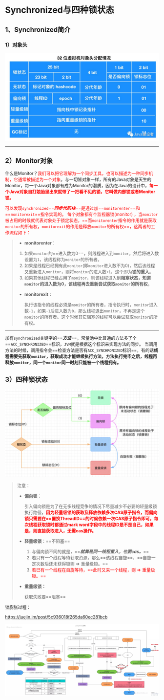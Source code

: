 # Synchronized与四种锁状态



## 1、Synchronized简介

### 1）对象头

![img](../PicSource/640-20200108111040166.jpeg)

------



## 2）Monitor对象

什么是Monitor？<font color='red'>我们可以把它理解为一个同步工具，也可以描述为一种同步机制，它通常被描述为一个对象</font>。与一切皆对象一样，所有的Java对象是天生的Monitor，每一个Java对象都有成为Monitor的潜质，因为在Java的设计中，<font color='red'>**每一个Java对象自打娘胎里出来就带了一把看不见的锁，它叫做内部锁或者Monitor锁。**</font>

<font color='red'>可以发现`synchronized`==***同步代码块***==是通过加==`monitorenter`==和==`monitorexit`==指令实现的。
 每个对象都有个监视器锁(monitor) ，当`monitor`被占用的时候就代表对象处于锁定状态，==而`monitorenter`指令的作用就是获取`monitor`的所有权，`monitorexit`的作用是释放`monitor`的所有权==，这两者的工作流程如下：</font>

> - **monitorenter**：
>
> 1. 如果`monitor`的==进入数为0==，则线程进入到`monitor`，然后将进入数设置为`1`，该线程称为`monitor`的所有者。
> 2. 如果是线程已经拥有此`monitor`(即`monitor`进入数不为0)，然后该线程又重新进入`monitor`，则将`monitor`的进入数`+1`，这个即为**锁的重入**。
> 3. 如果其他线程已经占用了`monitor`，则该线程进入到**阻塞状态，知道`monitor`的进入数为0，该线程再去重新尝试获取`monitor`的所有权**。
>
> - **monitorexit**：
>
>   执行该指令的线程必须是`monitor`的所有者，指令执行时，`monitor`进入数`-1`，如果`-1`后进入数为`0`，那么线程退出`monitor`，不再是这个`monitor`的所有者。这个时候其它阻塞的线程可以尝试获取`monitor`的所有权。

------

加有`synchronized`关键字的==***方法***==，常量池中比普通的方法多了个==`ACC_SYNCHRONIZED`==标识，`JVM`就是根据这个标识来实现方法的同步。
 当调用方法的时候，调用指令会==检查方法是否有`ACC_SYNCHRONIZED`标识==，有的话**线程需要先获取`monitor`，获取成功才能继续执行方法，方法执行完毕之后，线程再释放`monitor`，同一个`monitor`同一时刻只能被一个线程拥有。**




## 3）四种锁状态



![image-20200108131729480](../PicSource/image-20200108131729480.png)

> 注意：
>
> - **偏向锁**：
>
>   引入偏向锁是为了在无多线程竞争的情况下尽量减少不必要的轻量级锁执行路径，**<font color='red'>因为轻量级锁的获取及释放依赖多次CAS原子指令，而偏向锁只需要在==置换ThreadID==的时候依赖一次CAS原子指令即可。每次线程获取锁时都通过mark word字段中的线程ID是不是自己，如果是，则直接获取进入，无需cas操作。</font>**
>
> - **轻量级锁**：==不阻塞==
>
>   1. 与偏向锁不同的就是，==***就算是同一线程重入，也要cas。***==
>   2. 若只有一个线程等待获取资源，那么==该线程自旋==，==自旋一定次数后还未获得锁则 &rArr; 重量级锁。==
>   3. <font color='red'>若已有一个线程在自旋等待，==此时又来一个线程，则 &rArr; 重量级锁。==</font>
> - **重量级锁：**
>
>   获取失败要==阻塞==

锁膨胀过程：

https://juejin.im/post/5c936018f265da60ec281bcb

![img](../PicSource/e0e01e43gy1g1cozajzz3j22zf1e7u0x.jpg)